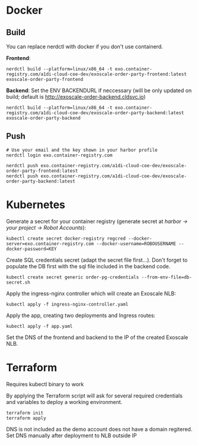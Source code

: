 # Docker

## Build

You can replace nerdctl with docker if you don't use containerd.

**Frontend**:
```
nerdctl build --platform=linux/x86_64 -t exo.container-registry.com/a1di-cloud-coe-dev/exoscale-order-party-frontend:latest exoscale-order-party-frontend
```

**Backend**:
Set the ENV BACKENDURL if neccessary (will be only updated on build; default is http://exoscale-order-backend.cldsvc.io)

```
nerdctl build --platform=linux/x86_64 -t exo.container-registry.com/a1di-cloud-coe-dev/exoscale-order-party-backend:latest exoscale-order-party-backend
```

## Push

```
# Use your email and the key shown in your harbor profile
nerdctl login exo.container-registry.com
```

```
nerdctl push exo.container-registry.com/a1di-cloud-coe-dev/exoscale-order-party-frontend:latest
nerdctl push exo.container-registry.com/a1di-cloud-coe-dev/exoscale-order-party-backend:latest
```


# Kubernetes

Generate a secret for your container registry (generate secret at *harbor -> your project -> Robot Accounts*):
```
kubectl create secret docker-registry regcred --docker-server=exo.container-registry.com --docker-username=ROBOUSERNAME --docker-password=KEY
```

Create SQL credentials secret (adapt the secret file first...). Don't forget to populate the DB first with the sql file included in the backend code.
```
kubectl create secret generic order-pg-credentials --from-env-file=db-secret.sh
```


Apply the ingress-nginx controller which will create an Exoscale NLB:
```
kubectl apply -f ingress-nginx-controller.yaml
```

Apply the app, creating two deployments and Ingress routes:
```
kubectl apply -f app.yaml
```

Set the DNS of the frontend and backend to the IP of the created Exoscale NLB.

# Terraform

Requires kubectl binary to work

By applying the Terraform script will ask for several required credentials and variables to deploy a working environment.
```
terraform init
terraform apply
```
DNS is not included as the demo account does not have a domain regitered. Set DNS manually after deployment to NLB outside IP




